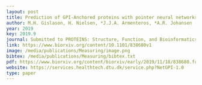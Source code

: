 ```yaml
--- 
layout: post
title: Prediction of GPI-Anchored proteins with pointer neural networks
author: M.H. Gislason, H. Nielsen, *J.J.A. Armenteros, *A.R. Johansen (equal contribution)
year: 2019
key: 2019.9
journal: Submitted to PROTEINS: Structure, Function, and Bioinformatics
link: https://www.biorxiv.org/content/10.1101/838680v1
image: /media/publications/Measuring/image.png
bibtex: /media/publications/Measuring/bibtex.txt
pdf: https://www.biorxiv.org/content/biorxiv/early/2019/11/18/838680.full.pdf
website: https://services.healthtech.dtu.dk/service.php?NetGPI-1.0
type: paper
---
```

